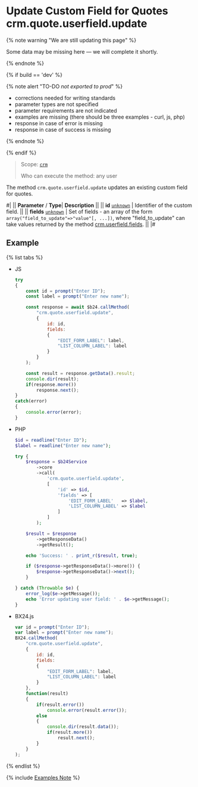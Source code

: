 # Update Custom Field for Quotes crm.quote.userfield.update

{% note warning "We are still updating this page" %}

Some data may be missing here — we will complete it shortly.

{% endnote %}

{% if build == 'dev' %}

{% note alert "TO-DO _not exported to prod_" %}

- corrections needed for writing standards
- parameter types are not specified
- parameter requirements are not indicated
- examples are missing (there should be three examples - curl, js, php)
- response in case of error is missing
- response in case of success is missing

{% endnote %}

{% endif %}

> Scope: [`crm`](../../../scopes/permissions.md)
>
> Who can execute the method: any user

The method `crm.quote.userfield.update` updates an existing custom field for quotes.

#|
||  **Parameter** / **Type**| **Description** ||
|| **id**
[`unknown`](../../../data-types.md) | Identifier of the custom field. ||
|| **fields**
[`unknown`](../../../data-types.md) | Set of fields - an array of the form `array("field_to_update"=>"value"[, ...])`, where "field_to_update" can take values returned by the method [crm.userfield.fields](../../universal/user-defined-fields/crm-userfield-fields.md).
||
|#

## Example

{% list tabs %}

- JS

    ```js
    try
    {
    	const id = prompt("Enter ID");
    	const label = prompt("Enter new name");
    
    	const response = await $b24.callMethod(
    		"crm.quote.userfield.update",
    		{
    			id: id,
    			fields:
    			{
    				"EDIT_FORM_LABEL": label,
    				"LIST_COLUMN_LABEL": label
    			}
    		}
    	);
    
    	const result = response.getData().result;
    	console.dir(result);
    	if(response.more())
    		response.next();
    }
    catch(error)
    {
    	console.error(error);
    }
    ```

- PHP

    ```php
    $id = readline("Enter ID");
    $label = readline("Enter new name");
    
    try {
        $response = $b24Service
            ->core
            ->call(
                'crm.quote.userfield.update',
                [
                    'id' => $id,
                    'fields' => [
                        'EDIT_FORM_LABEL'   => $label,
                        'LIST_COLUMN_LABEL' => $label
                    ]
                ]
            );
    
        $result = $response
            ->getResponseData()
            ->getResult();
    
        echo 'Success: ' . print_r($result, true);
    
        if ($response->getResponseData()->more()) {
            $response->getResponseData()->next();
        }
    
    } catch (Throwable $e) {
        error_log($e->getMessage());
        echo 'Error updating user field: ' . $e->getMessage();
    }
    ```

- BX24.js

    ```js
    var id = prompt("Enter ID");
    var label = prompt("Enter new name");
    BX24.callMethod(
        "crm.quote.userfield.update",
        {
            id: id,
            fields:
            {
                "EDIT_FORM_LABEL": label,
                "LIST_COLUMN_LABEL": label
            }
        },
        function(result)
        {
            if(result.error())
                console.error(result.error());
            else
            {
                console.dir(result.data());
                if(result.more())
                    result.next();
            }
        }
    );
    ```

{% endlist %}

{% include [Examples Note](../../../../_includes/examples.md) %}
